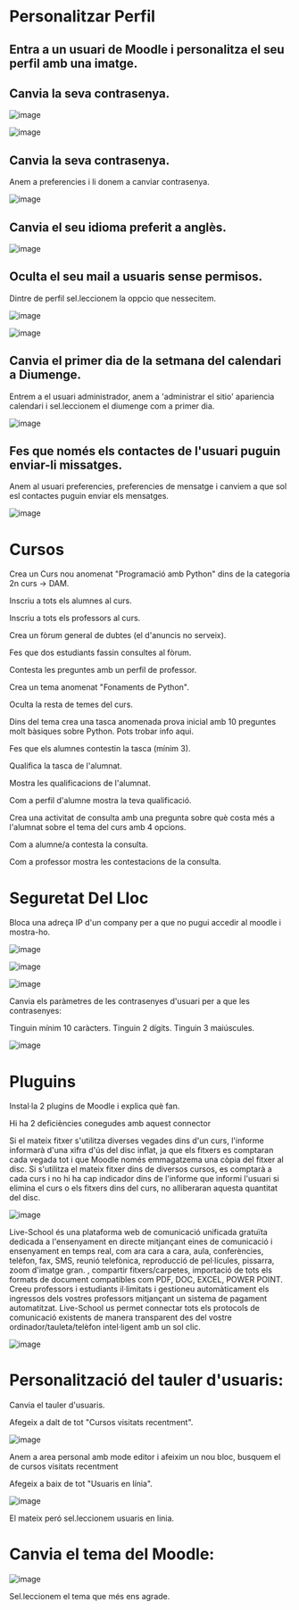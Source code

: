 # Personalitzar Perfil

## Entra a un usuari de Moodle i personalitza el seu perfil amb una imatge.
## Canvia la seva contrasenya.

![image](https://user-images.githubusercontent.com/114423170/208456391-e74f084f-8787-4b86-88c6-4fd13b8a3bb9.png)


![image](https://user-images.githubusercontent.com/114423170/208456891-20080009-1eef-4960-b82e-6586810d1b65.png)


## Canvia la seva contrasenya.

Anem a preferencies i li donem a canviar contrasenya.

![image](https://user-images.githubusercontent.com/114423170/208459942-230e744c-6826-4506-a32a-0deb7ea1a864.png)


## Canvia el seu idioma preferit a anglès.

![image](https://user-images.githubusercontent.com/114423170/208459713-c5743a9b-4263-4609-975b-17e8497d1bce.png)


## Oculta el seu mail a usuaris sense permisos.

Dintre de perfil sel.leccionem la oppcio que nessecitem.

![image](https://user-images.githubusercontent.com/114423170/208460308-40caa7f6-9416-4c62-bda3-b544143d488e.png)


![image](https://user-images.githubusercontent.com/114423170/208460414-d50b4c6e-cb77-45c9-acc6-81e0473e99aa.png)


## Canvia el primer dia de la setmana del calendari a Diumenge.

Entrem a el usuari administrador, anem a 'administrar el sitio' apariencia calendari i sel.leccionem el diumenge com a primer dia.

![image](https://user-images.githubusercontent.com/114423170/208461010-37df9a22-1fd4-4f03-9df1-2e3371c44d6b.png)


## Fes que només els contactes de l'usuari puguin enviar-li missatges.

Anem al usuari preferencies, preferencies de mensatge i canviem a que sol esl contactes puguin enviar els mensatges.


![image](https://user-images.githubusercontent.com/114423170/208461446-254dbdb8-0cb3-4e6a-a845-78c211820cbc.png)



# Cursos
Crea un Curs nou anomenat "Programació amb Python" dins de la categoria 2n curs -> DAM.

Inscriu a tots els alumnes al curs.

Inscriu a tots els professors al curs.

Crea un fòrum general de dubtes (el d'anuncis no serveix).

Fes que dos estudiants fassin consultes al fòrum.

Contesta les preguntes amb un perfil de professor.

Crea un tema anomenat "Fonaments de Python".

Oculta la resta de temes del curs.

Dins del tema crea una tasca anomenada prova inicial amb 10 preguntes molt bàsiques sobre Python. Pots trobar info aqui.

Fes que els alumnes contestin la tasca (mínim 3).

Qualifica la tasca de l'alumnat.

Mostra les qualificacions de l'alumnat.

Com a perfil d'alumne mostra la teva qualificació.

Crea una activitat de consulta amb una pregunta sobre què costa més a l'alumnat sobre el tema del curs amb 4 opcions.

Com a alumne/a contesta la consulta.

Com a professor mostra les contestacions de la consulta.



# Seguretat Del Lloc

Bloca una adreça IP d'un company per a que no pugui accedir al moodle i mostra-ho.

![image](https://user-images.githubusercontent.com/114423170/208474191-ef108d3e-f335-47e9-beab-7afac4625ed7.png)


![image](https://user-images.githubusercontent.com/114423170/208486969-c3d2da25-e4ec-4266-bfd8-88e0d737d504.png)


![image](https://user-images.githubusercontent.com/114423170/208487006-80b2ebdd-b5e9-40c3-9d9a-cf189ab59176.png)


Canvia els paràmetres de les contrasenyes d'usuari per a que les contrasenyes:

Tinguin mínim 10 caràcters.
Tinguin 2 dígits.
Tinguin 3 maiúscules.


![image](https://user-images.githubusercontent.com/114423170/208487702-ccf5ee70-3864-4358-aa45-196be54d43fb.png)


# Pluguins

Instal·la 2 plugins de Moodle i explica què fan.

Hi ha 2 deficiències conegudes amb aquest connector

Si el mateix fitxer s'utilitza diverses vegades dins d'un curs, l'informe informarà d'una xifra d'ús del disc inflat, ja que els fitxers es comptaran cada vegada tot i que Moodle només emmagatzema una còpia del fitxer al disc.
Si s'utilitza el mateix fitxer dins de diversos cursos, es comptarà a cada curs i no hi ha cap indicador dins de l'informe que informi l'usuari si elimina el curs o els fitxers dins del curs, no alliberaran aquesta quantitat del disc.

![image](https://user-images.githubusercontent.com/114423170/208488958-cad10990-af80-4a95-bf48-1e64b19e6734.png)



Live-School és una plataforma web de comunicació unificada gratuïta dedicada a l'ensenyament en directe mitjançant eines de comunicació i ensenyament en temps real, com ara cara a cara, aula, conferències, telèfon, fax, SMS, reunió telefònica, reproducció de pel·lícules, pissarra, zoom d'imatge gran. , compartir fitxers/carpetes, importació de tots els formats de document compatibles com PDF, DOC, EXCEL, POWER POINT. Creeu professors i estudiants il·limitats i gestioneu automàticament els ingressos dels vostres professors mitjançant un sistema de pagament automatitzat. Live-School us permet connectar tots els protocols de comunicació existents de manera transparent des del vostre ordinador/tauleta/telèfon intel·ligent amb un sol clic.




![image](https://user-images.githubusercontent.com/114423170/208489274-f6bddfe4-98de-4ae9-a74f-d68f7183219d.png)





# Personalització del tauler d'usuaris:


Canvia el tauler d'usuaris.

Afegeix a dalt de tot "Cursos visitats recentment".

![image](https://user-images.githubusercontent.com/114423170/208492747-1231a336-fb32-4baa-946c-2e85152e5752.png)

Anem a area personal amb mode editor i afeixim un nou bloc, busquem el de cursos visitats recentment




Afegeix a baix de tot "Usuaris en línia".

![image](https://user-images.githubusercontent.com/114423170/208493212-e10809f7-e071-4f71-82a7-e425b700f3b5.png)

El mateix peró sel.leccionem usuaris en linia.

# Canvia el tema del Moodle:


![image](https://user-images.githubusercontent.com/114423170/208494122-a04bf10b-a052-45d0-8bd2-0470ac560551.png)

Sel.leccionem el tema que més ens agrade.










